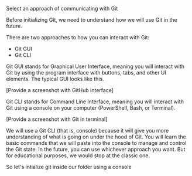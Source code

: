 
Select an approach of communicating with Git

Before initializing Git, we need to understand how we will use Git in the future.

There are two approaches to how you can interact with Git:

* Git GUI
* Git CLI

Git GUI stands for Graphical User Interface, meaning you will interact with Git by using the program interface with buttons, tabs, and other UI elements. The typical GUI looks like this.

[Provide a screenshot with GitHub interface]

Git CLI stands for Command Line Interface, meaning you will interact with Git using a console on your computer (PowerShell, Bash, or Terminal).

[Provide a screenshot with Git in terminal]

We will use a Git CLI (that is, console) because it will give you more understanding of what is going on under the hood of Git. You will learn the basic commands that we will paste into the console to manage and control the Git state. In the future, you can use whichever approach you want. But for educational purposes, we would stop at the classic one.

So let's intialize git inside our folder using a console

